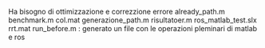 Ha bisogno di ottimizzazione e correzzione errore
already_path.m
benchmark.m
col.mat
generazione_path.m
risultatoer.m
ros_matlab_test.slx
rrt.mat
run_before.m : generato un file con le operazioni pleminari di matlab e ros
